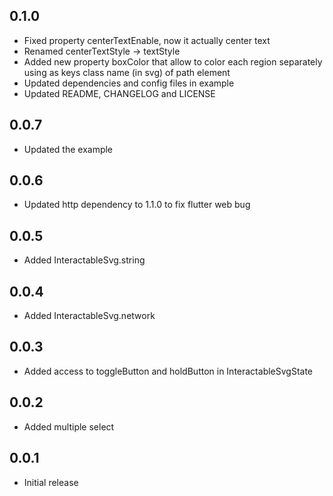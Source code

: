 <!-- markdownlint-disable MD041 -->
## 0.1.0

* Fixed property centerTextEnable, now it actually center text
* Renamed centerTextStyle -> textStyle
* Added new property boxColor that allow to color each region separately using as keys class name (in svg) of path element
* Updated dependencies and config files in example
* Updated README, CHANGELOG and LICENSE

## 0.0.7

* Updated the example

## 0.0.6

* Updated http dependency to 1.1.0 to fix flutter web bug

## 0.0.5

* Added  InteractableSvg.string

## 0.0.4

* Added  InteractableSvg.network

## 0.0.3

* Added access to toggleButton and holdButton in InteractableSvgState

## 0.0.2

* Added  multiple select

## 0.0.1

* Initial release
